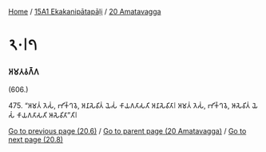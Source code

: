 
[Home](/) / [15A1 Ekakanipātapāḷi](../../15A1.md) / [20 Amatavagga](../20.md)

# 𑁨𑁦𑁇𑁭

### 𑀅𑀫𑀢𑀯𑀕𑁆𑀕

(606.)

475\. “𑀅𑀫𑀢𑀁 𑀢𑁂𑀲𑀁, 𑀪𑀺𑀓𑁆𑀔𑀯𑁂, 𑀅𑀦𑀸𑀲𑁂𑀯𑀺𑀢𑀁 𑀬𑁂𑀲𑀁 𑀓𑀸𑀬𑀕𑀢𑀸𑀲𑀢𑀺 𑀅𑀦𑀸𑀲𑁂𑀯𑀺𑀢𑀸𑁇 𑀅𑀫𑀢𑀁 𑀢𑁂𑀲𑀁, 𑀪𑀺𑀓𑁆𑀔𑀯𑁂, 𑀆𑀲𑁂𑀯𑀺𑀢𑀁 𑀬𑁂𑀲𑀁 𑀓𑀸𑀬𑀕𑀢𑀸𑀲𑀢𑀺 𑀆𑀲𑁂𑀯𑀺𑀢𑀸”𑀢𑀺𑁇

[Go to previous page (20.6)](20.6.md) / [Go to parent page (20 Amatavagga)](../20.md) / [Go to next page (20.8)](20.8.md)


